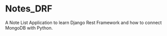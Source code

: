 # Notes_DRF
A Note List Application to learn Django Rest Framework and how to connect MongoDB with Python.
